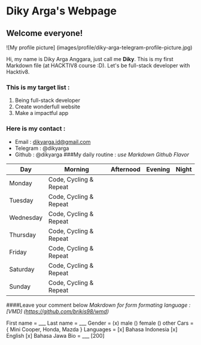# Diky Arga's Webpage
## Welcome everyone!
![My profile picture] (images/profile/diky-arga-telegram-profile-picture.jpg)

Hi, my name is Diky Arga Anggara, just call me **Diky**. This is my first Markdown file (at HACKTIV8 course :D). Let's be full-stack developer with Hacktiv8.
### This is my target list :
  1. Being full-stack developer
  2. Create wonderfull website
  3. Make a impactful app
### Here is my contact :
  * Email : dikyarga.id@gmail.com
  * Telegram : @dikyarga
  * Github : @dikyarga
###My daily routine :
_use Markdown Github Flavor_

Day | Morning | Afternood | Evening | Night
--- | ------- | --------- | ------- | -----
Monday | Code, Cycling & Repeat |
Tuesday | Code, Cycling & Repeat |
Wednesday | Code, Cycling & Repeat |
Thursday | Code, Cycling & Repeat |
Friday | Code, Cycling & Repeat |
Saturday | Code, Cycling & Repeat |
Sunday | Code, Cycling & Repeat |

####Leave your comment below</h4>
_Makrdown for form formating language : [VMD] (https://github.com/brikis98/wmd)_

First name = ___
Last name = ___
Gender = (x) male () female () other
Cars = { Mini Cooper, Honda, Mazda }
Languages = [x] Bahasa Indonesia [x] English [x] Bahasa Jawa
Bio = ___ [200]
